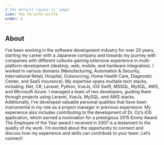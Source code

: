 ```yaml
---
# the default layout is 'page'
icon: fas fa-info-circle
order: 4
---
```


## About

I’ve been working in the software development industry for over 20 years, starting my career with a Japanese company and towards my journey with companies with different cultures gaining extensive experience in multi-platform development (desktop, web, mobile, and hardware integration). I worked in various domains (Manufacturing, Automation & Security, International Retail, Hospital, Outsourcing, Home Health Care, Diagnostic Center, and SaaS Insurance). My expertise spans multiple tech stacks, including .Net, C#, Laravel, Python, VueJs, iOS Swift, MSSQL, MySQL, AWS, and Microsoft Azure. I managed a team of two developers, guiding them through projects using Laravel, VueJs, MySQL, and AWS stacks. Additionally, I’ve developed valuable personal qualities that have been instrumental in my role as a project manager in previous experience. My experience also includes contributing to the development of Dr. Oz’s iOS application, which earned a nomination for a prestigious 2015 Emmy Award. The Employee of the Year award I received in 2007 is a testament to the quality of my work. I’m excited about the opportunity to connect and discuss how my experience and skills can contribute to your team. Let’s connect!

